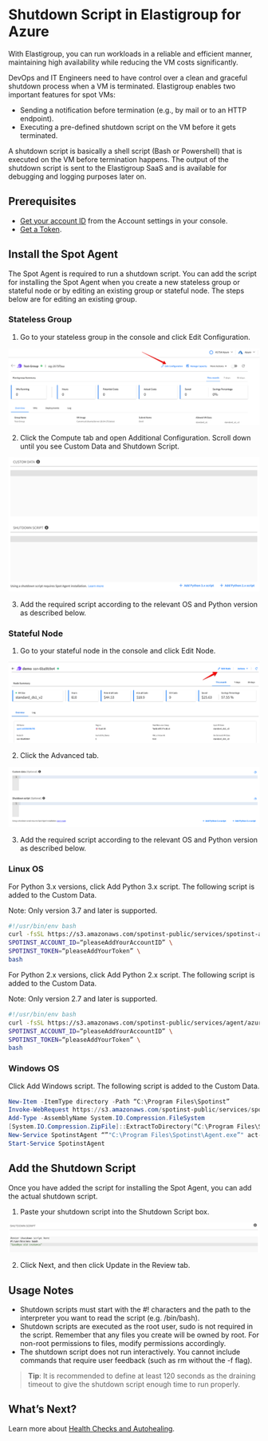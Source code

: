 # Shutdown Script in Elastigroup for Azure

With Elastigroup, you can run workloads in a reliable and efficient manner, maintaining high availability while reducing the VM costs significantly.

DevOps and IT Engineers need to have control over a clean and graceful shutdown process when a VM is terminated. Elastigroup enables two important features for spot VMs:

- Sending a notification before termination (e.g., by mail or to an HTTP endpoint).
- Executing a pre-defined shutdown script on the VM before it gets terminated.

A shutdown script is basically a shell script (Bash or Powershell) that is executed on the VM before termination happens. The output of the shutdown script is sent to the Elastigroup SaaS and is available for debugging and logging purposes later on.

## Prerequisites

- [Get your account ID](https://console.spotinst.com/#/settings/account/general) from the Account settings in your console.
- [Get a Token](https://console.spotinst.com/#/settings/tokens/permanent).

## Install the Spot Agent

The Spot Agent is required to run a shutdown script. You can add the script for installing the Spot Agent when you create a new stateless group or stateful node or by editing an existing group or stateful node. The steps below are for editing an existing group.

### Stateless Group

1. Go to your stateless group in the console and click Edit Configuration.

<img src="/elastigroup/_media/azure-shutdown-script-01.png" />

2. Click the Compute tab and open Additional Configuration. Scroll down until you see Custom Data and Shutdown Script.

<img src="/elastigroup/_media/azure-shutdown-script-02.png" width="800"/>

3. Add the required script according to the relevant OS and Python version as described below.

### Stateful Node

1. Go to your stateful node in the console and click Edit Node.

<img src="/elastigroup/_media/shutdown-script-elastigroup-azure-1.png" />

2. Click the Advanced tab.

<img src="/elastigroup/_media/shutdown-script-elastigroup-azure-2.png" />

3. Add the required script according to the relevant OS and Python version as described below.

### Linux OS

For Python 3.x versions, click Add Python 3.x script. The following script is added to the Custom Data.

Note: Only version 3.7 and later is supported.  

```bash
#!/usr/bin/env bash
curl -fsSL https://s3.amazonaws.com/spotinst-public/services/spotinst-agent-2/azure-spot-elastigroup-agent-init.sh | \
SPOTINST_ACCOUNT_ID=“pleaseAddYourAccountID” \
SPOTINST_TOKEN=“pleaseAddYourToken” \
bash
```

For Python 2.x versions, click Add Python 2.x script. The following script is added to the Custom Data.

Note: Only version 2.7 and later is supported.  

```bash
#!/usr/bin/env bash
curl -fsSL https://s3.amazonaws.com/spotinst-public/services/agent/azure-spot-elastigroup-agent-init.sh | \
SPOTINST_ACCOUNT_ID=“pleaseAddYourAccountID” \
SPOTINST_TOKEN=“pleaseAddYourToken” \
bash
```

### Windows OS

Click Add Windows script. The following script is added to the Custom Data.

```Powershell
New-Item -ItemType directory -Path “C:\Program Files\Spotinst”
Invoke-WebRequest https://s3.amazonaws.com/spotinst-public/services/spotinst-windows-agent/SpotinstWindowsAgent-Latest.zip -OutFile “C:\Program Files\Spotinst\SpotinstAgent.zip”
Add-Type -AssemblyName System.IO.Compression.FileSystem
[System.IO.Compression.ZipFile]::ExtractToDirectory(“C:\Program Files\Spotinst\SpotinstAgent.zip”,“c:\program files\spotinst\“)
New-Service SpotinstAgent “”"C:\Program Files\Spotinst\Agent.exe”" act-243add2f {pleaseAddYourToken} AzureSpot” -DisplayName “Spotinst Agent Service” -StartupType auto
Start-Service SpotinstAgent
```

## Add the Shutdown Script

Once you have added the script for installing the Spot Agent, you can add the actual shutdown script.

1. Paste your shutdown script into the Shutdown Script box.

<img src="/elastigroup/_media/azure-shutdown-script-03.png" />

2. Click Next, and then click Update in the Review tab.

## Usage Notes

- Shutdown scripts must start with the #! characters and the path to the interpreter you want to read the script (e.g. /bin/bash).
- Shutdown scripts are executed as the root user, sudo is not required in the script. Remember that any files you create will be owned by root. For non-root permissions to files, modify permissions accordingly.
- The shutdown script does not run interactively. You cannot include commands that require user feedback (such as rm without the -f flag).

> **Tip**: It is recommended to define at least 120 seconds as the draining timeout to give the shutdown script enough time to run properly.  

## What’s Next?

Learn more about [Health Checks and Autohealing](https://docs.spot.io/elastigroup/tutorials/azure/set-health-checks-and-autohealing).
